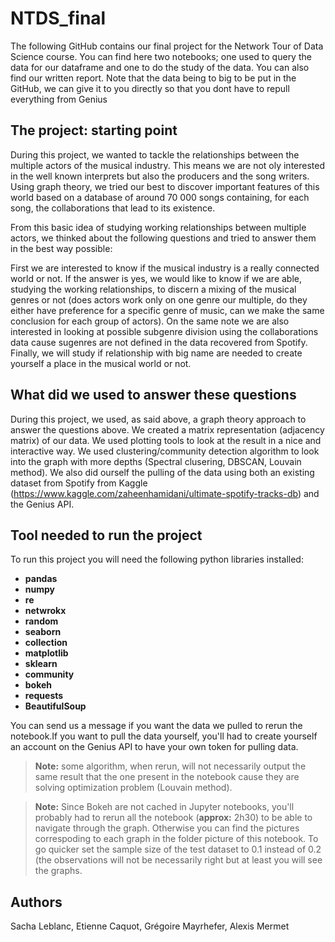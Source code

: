 # NTDS_final
The following GitHub contains our final project for the Network Tour of Data Science course. You can find here two notebooks; one used to query the data for our dataframe and one to do the study of the data. You can also find our written report. Note that the data being to big to be put in the GitHub, we can give it to you directly so that you dont have to repull everything from Genius

## The project: starting point

During this project, we wanted to tackle the relationships between the multiple actors of the musical industry. This means we are not oly interested in the well known interprets but also the producers and the song writers. Using graph theory, we tried our best to discover important features of this world based on a database of around 70 000 songs containing, for each song, the collaborations that lead to its existence.
    
From this basic idea of studying working relationships between multiple actors, we thinked about the following questions and tried to answer them in the best way possible:

First we are interested to know if the musical industry is a really connected world or not. If the answer is yes, we would like to know if we are able, studying the working relationships, to discern a mixing of the musical genres or not (does actors work only on one genre our multiple, do they either have preference for a specific genre of music, can we make the same conclusion for each group of actors). On the same note we are also interested in looking at possible subgenre division using the collaborations data cause sugenres are not defined in the data recovered from Spotify. Finally, we will study if relationship with big name are needed to create yourself a place in the musical world or not.

## What did we used to answer these questions

During this project, we used, as said above, a graph theory approach to answer the questions above. We created a matrix representation (adjacency matrix) of our data. We used plotting tools to look at the result in a nice and interactive way. We used clustering/community detection algorithm to look into the graph with more depths (Spectral clusering, DBSCAN, Louvain method).
We also did ourself the pulling of the data using both an existing dataset from Spotify from Kaggle (https://www.kaggle.com/zaheenhamidani/ultimate-spotify-tracks-db) and the Genius API.

## Tool needed to run the project

To run this project you will need the following python libraries installed:
- **pandas** 
- **numpy** 
- **re** 
- **netwrokx** 
- **random**
- **seaborn** 
- **collection** 
- **matplotlib**
- **sklearn** 
- **community** 
- **bokeh** 
- **requests**
- **BeautifulSoup**

You can send us a message if you want the data we pulled to rerun the notebook.If you want to pull the data yourself, you'll had to create yourself an account on the Genius API to have your own token for pulling data.
    
> **Note:** some algorithm, when rerun, will not necessarily output the same result that the one present in the notebook cause they are solving optimization problem (Louvain method).

> **Note:** Since Bokeh are not cached in Jupyter notebooks, you'll probably had to rerun all the notebook (**approx:** 2h30) to be able to navigate through the graph. Otherwise you can find the pictures correspoding to each graph in the folder picture of this notebook. To go quicker set the sample size of the test dataset to 0.1 instead of 0.2 (the observations will not be necessarily right but at least you will see the graphs.

## Authors

Sacha Leblanc, Etienne Caquot, Grégoire Mayrhefer, Alexis Mermet